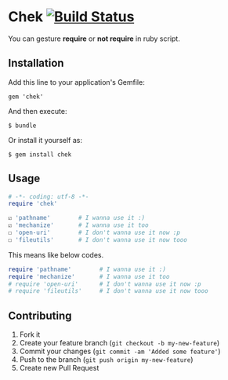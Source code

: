 # Chek [![Build Status](https://secure.travis-ci.org/toooooooby/chek.png?branch=master)](http://travis-ci.org/toooooooby/chek)

You can gesture **require** or **not require** in ruby script.


## Installation

Add this line to your application's Gemfile:

    gem 'chek'

And then execute:

    $ bundle

Or install it yourself as:

    $ gem install chek

## Usage

```ruby
# -*- coding: utf-8 -*-
require 'chek'

☑ 'pathname'        # I wanna use it :)
☑ 'mechanize'       # I wanna use it too
☐ 'open-uri'        # I don't wanna use it now :p
☐ 'fileutils'       # I don't wanna use it now tooo
```

This means like below codes.

```ruby
require 'pathname'        # I wanna use it :)
require 'mechanize'       # I wanna use it too
# require 'open-uri'      # I don't wanna use it now :p
# require 'fileutils'     # I don't wanna use it now tooo
```

## Contributing

1. Fork it
2. Create your feature branch (`git checkout -b my-new-feature`)
3. Commit your changes (`git commit -am 'Added some feature'`)
4. Push to the branch (`git push origin my-new-feature`)
5. Create new Pull Request

